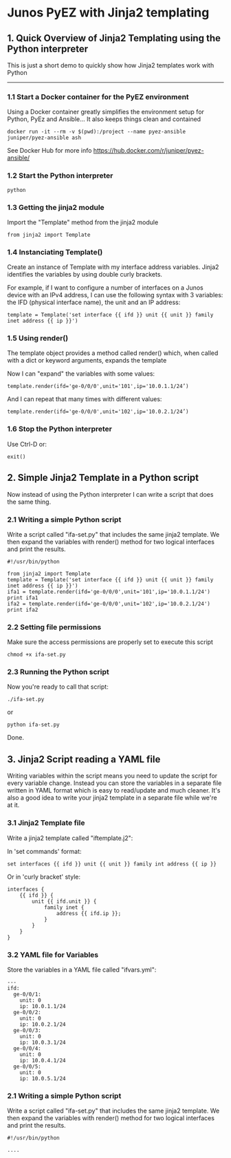 # Junos PyEZ with Jinja2 templating

## 1. Quick Overview of Jinja2 Templating using the Python interpreter
This is just a short demo to quickly show how Jinja2 templates work with Python

---
### 1.1 Start a Docker container for the PyEZ environment
Using a Docker container greatly simplifies the environment setup for Python, PyEz and Ansible... It also keeps things clean and contained

```
docker run -it --rm -v $(pwd):/project --name pyez-ansible juniper/pyez-ansible ash
```
See Docker Hub for more info
https://hub.docker.com/r/juniper/pyez-ansible/

### 1.2 Start the Python interpreter
```
python
```

### 1.3 Getting the jinja2 module
Import the "Template" method from the jinja2 module
```
from jinja2 import Template 
```

### 1.4 Instanciating Template()
Create an instance of Template with my interface address variables.
Jinja2 identifies the variables by using double curly brackets.

For example, if I want to configure a number of interfaces on a Junos device with an IPv4 address, I can use the following syntax with 3 variables: the IFD (physical interface name), the unit and an IP address:
```
template = Template('set interface {{ ifd }} unit {{ unit }} family inet address {{ ip }}')
```

### 1.5 Using render()
The template object provides a method called render() which, when called with a dict or keyword arguments, expands the template 

Now I can "expand" the variables with some values:
```
template.render(ifd='ge-0/0/0',unit='101',ip='10.0.1.1/24’)
```
And I can repeat that many times with different values:
```
template.render(ifd='ge-0/0/0',unit='102',ip='10.0.2.1/24’)
```

### 1.6 Stop the Python interpreter
Use Ctrl-D or:
```
exit()
```

## 2. Simple Jinja2 Template in a Python script
Now instead of using the Python interpreter I can write a script that does the same thing. 

### 2.1 Writing a simple Python script
Write a script called "ifa-set.py" that includes the same jinja2 template.
We then expand the variables with render() method for two logical interfaces and print the results.
```
#!/usr/bin/python

from jinja2 import Template
template = Template('set interface {{ ifd }} unit {{ unit }} family inet address {{ ip }}')
ifa1 = template.render(ifd='ge-0/0/0',unit='101',ip='10.0.1.1/24')
print ifa1
ifa2 = template.render(ifd='ge-0/0/0',unit='102',ip='10.0.2.1/24')
print ifa2
```

### 2.2 Setting file permissions
Make sure the access permissions are properly set to execute this script
```
chmod +x ifa-set.py
```

### 2.3 Running the Python script
Now you're ready to call that script:
```
./ifa-set.py
```
or
```
python ifa-set.py
```

Done.

## 3. Jinja2 Script reading a YAML file
Writing variables within the script means you need to update the script for every variable change. 
Instead you can store the variables in a separate file written in YAML format which is easy to read/update and much cleaner.
It's also a good idea to write your jinja2 template in a separate file while we're at it.

### 3.1 Jinja2 Template file
Write a jinja2 template called "iftemplate.j2":

In 'set commands' format:
```
set interfaces {{ ifd }} unit {{ unit }} family int address {{ ip }}
```

Or in 'curly bracket' style:
```
interfaces {
    {{ ifd }} {
        unit {{ ifd.unit }} {
            family inet {
                address {{ ifd.ip }};
            }
        }
    }
}
```

### 3.2 YAML file for Variables
Store the variables in a YAML file called "ifvars.yml":
```
---
ifd:
  ge-0/0/1:
    unit: 0
    ip: 10.0.1.1/24
  ge-0/0/2:
    unit: 0
    ip: 10.0.2.1/24
  ge-0/0/3:
    unit: 0
    ip: 10.0.3.1/24
  ge-0/0/4:
    unit: 0
    ip: 10.0.4.1/24
  ge-0/0/5:
    unit: 0
    ip: 10.0.5.1/24
```
### 2.1 Writing a simple Python script
Write a script called "ifa-set.py" that includes the same jinja2 template.
We then expand the variables with render() method for two logical interfaces and print the results.
```
#!/usr/bin/python

....
